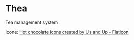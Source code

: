 # Thea
Tea management system

Icone: <a href="https://www.flaticon.com/free-icons/hot-chocolate" title="hot chocolate icons">Hot chocolate icons created by Us and Up - Flaticon</a>
